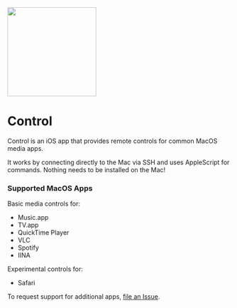 
<img src="https://github.com/user-attachments/assets/4217522e-379d-40c6-a56b-878c54335f59" width="200" style="margin:auto"/>

# Control

Control is an iOS app that provides remote controls for common MacOS media apps. 

It works by connecting directly to the Mac via SSH and uses AppleScript for commands. Nothing needs to be installed on the Mac!


### Supported MacOS Apps
Basic media controls for:
  - Music.app
  - TV.app
  - QuickTime Player
  - VLC
  - Spotify
  - IINA

Experimental controls for:
  - Safari 

To request support for additional apps, [file an Issue](https://github.com/ryanwhitney/Control/issues).
